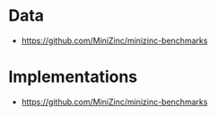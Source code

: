 # Data
- https://github.com/MiniZinc/minizinc-benchmarks

# Implementations
- https://github.com/MiniZinc/minizinc-benchmarks
